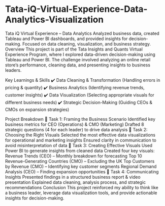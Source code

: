 # Tata-iQ-Virtual-Experience-Data-Analytics-Visualization
Tata iQ Virtual Experience – Data Analytics  Analyzed business data, created Tableau and Power BI dashboards, and provided insights for decision-making. Focused on data cleaning, visualization, and business strategy.
 Overview
This project is part of the Tata Insights and Quants Virtual Experience Program, where I explored data-driven decision-making using Tableau and Power BI. The challenge involved analyzing an online retail store’s performance, cleaning data, and presenting insights to business leaders.

Key Learnings & Skills
✔️ Data Cleaning & Transformation (Handling errors in pricing & quantity)
✔️ Business Analytics (Identifying revenue trends, customer insights)
✔️ Data Visualization (Selecting appropriate visuals for different business needs)
✔️ Strategic Decision-Making (Guiding CEOs & CMOs on expansion strategies)

Project Breakdown
📌 Task 1: Framing the Business Scenario
Identified key business metrics for CEO (Operations) & CMO (Marketing)
Drafted 8 strategic questions (4 for each leader) to drive data analysis
📌 Task 2: Choosing the Right Visuals
Selected the most effective data visualizations for operational and marketing insights
Ensured clarity in communication to avoid misinterpretation of data
📌 Task 3: Creating Effective Visuals
Used Power BI to generate insights from cleaned data
Created four key visuals:
Revenue Trends (CEO) – Monthly breakdown for forecasting
Top 10 Revenue-Generating Countries (CMO) – Excluding the UK
Top Customers by Revenue (CMO) – Identifying key customer segments
Regional Demand Analysis (CEO) – Finding expansion opportunities
📌 Task 4: Communicating Insights
Presented findings in a structured business report & video presentation
Explained data cleaning, analysis process, and strategic recommendations
Conclusion
This project reinforced my ability to think like a business leader, leverage data visualization tools, and provide actionable insights for decision-making.
